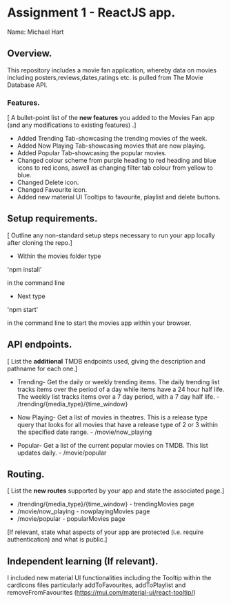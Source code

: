 # Assignment 1 - ReactJS app.

Name: Michael Hart

## Overview.

This repository includes a movie fan application, whereby data on movies including posters,reviews,dates,ratings etc. is pulled from The Movie Database API.

### Features.
[ A bullet-point list of the __new features__ you added to the Movies Fan app (and any modifications to existing features) .]

+ Added Trending Tab-showcasing the trending movies of the week.
+ Added Now Playing Tab-showcasing movies that are now playing.
+ Added Popular Tab-showcasing the popular movies.
+ Changed colour scheme from purple heading to red heading and blue icons to red icons, aswell as changing filter tab colour from yellow to blue.
+ Changed Delete icon.
+ Changed Favourite icon.
+ Added new material UI Tooltips to favourite, playlist and delete buttons.

## Setup requirements.

[ Outline any non-standard setup steps necessary to run your app locally after cloning the repo.]

+ Within the movies folder type

'npm install'

in the command line

+ Next type

'npm start'

in the command line to start the movies app within your browser.

## API endpoints.

[ List the __additional__ TMDB endpoints used, giving the description and pathname for each one.] 

+ Trending- Get the daily or weekly trending items. The daily trending list tracks items over the period of a day while items have a 24 hour half life. The weekly list tracks items over a 7 day period, with a 7 day half life. - /trending/{media_type}/{time_window}

+ Now Playing- Get a list of movies in theatres. This is a release type query that looks for all movies that have a release type of 2 or 3 within the specified date range. - /movie/now_playing

+ Popular- Get a list of the current popular movies on TMDB. This list updates daily. - /movie/popular

## Routing.

[ List the __new routes__ supported by your app and state the associated page.]

+ /trending/{media_type}/{time_window} - trendingMovies page
+ /movie/now_playing - nowplayingMovies page
+ /movie/popular - popularMovies page

[If relevant, state what aspects of your app are protected (i.e. require authentication) and what is public.]

## Independent learning (If relevant).

I included new material UI functionalities including the Tooltip within the cardIcons files particularly addToFavourites, addToPlaylist and removeFromFavourites
(https://mui.com/material-ui/react-tooltip/)

